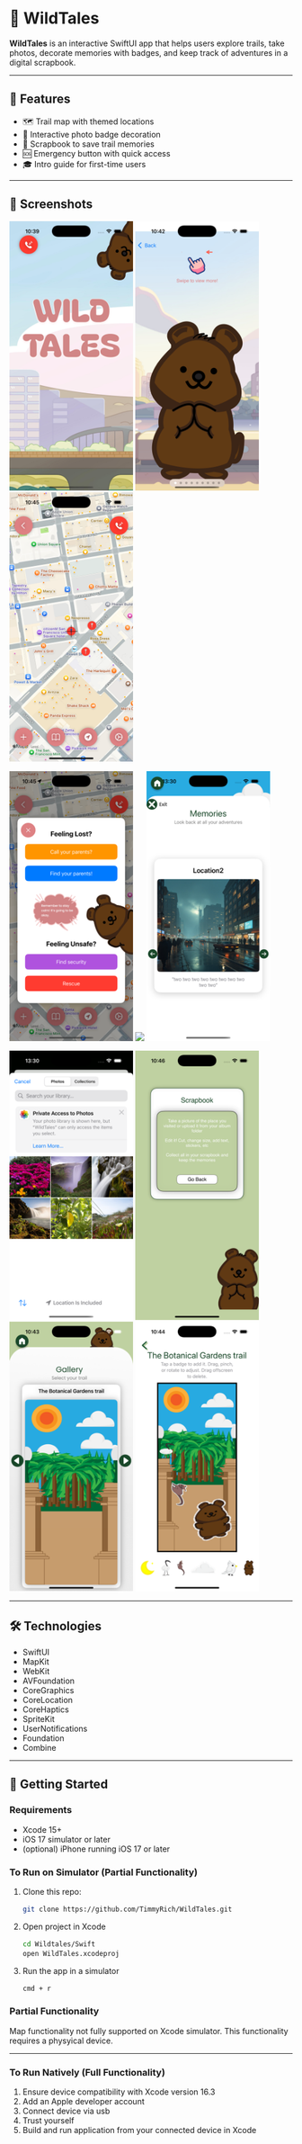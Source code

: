 # 🌿 WildTales

**WildTales** is an interactive SwiftUI app that helps users explore trails, take photos, decorate memories with badges, and keep track of adventures in a digital scrapbook.

---

## 🚀 Features

- 🗺️ Trail map with themed locations
- 📸 Interactive photo badge decoration
- 📖 Scrapbook to save trail memories
- 🆘 Emergency button with quick access
- 🎓 Intro guide for first-time users

---

## 📱 Screenshots

<p float="left">
  <img src="screenshots/home.png" width="220" />
  <img src="screenshots/intro.png" width="220" />
  <img src="screenshots/map.png" width="220" />
</p>

<p float="left">
  <img src="screenshots/emergency.png" width="220" />
  <img src="screenshots/scrapbook.png.png" width="220" />
  <img src="screenshots/image gallery.png" width="220" />
</p>

<p float="left">
  <img src="screenshots/photopicker.png" width="220" />
  <img src="screenshots/scrapbookGuide.png" width="220" />
  <img src="screenshots/gallery.png" width="220" />
  <img src="screenshots/badgeDecorator.png" width="220" />
</p>



---

## 🛠️ Technologies

- SwiftUI
- MapKit
- WebKit
- AVFoundation 
- CoreGraphics 
- CoreLocation 
- CoreHaptics 
- SpriteKit
- UserNotifications
- Foundation
- Combine

---

## 🧭 Getting Started

### Requirements
- Xcode 15+
- iOS 17 simulator or later
- (optional) iPhone running iOS 17 or later

### To Run on Simulator (Partial Functionality)
1. Clone this repo:
   ```bash
   git clone https://github.com/TimmyRich/WildTales.git
2. Open project in Xcode
   ```bash
   cd Wildtales/Swift
   open WildTales.xcodeproj
3. Run the app in a simulator
   ```bash
   cmd + r

### Partial Functionality
Map functionality not fully supported on Xcode simulator. This functionality requires a physyical device.

---

### To Run Natively (Full Functionality)
1. Ensure device compatibility with Xcode version 16.3
2. Add an Apple developer account
3. Connect device via usb
4. Trust yourself
5. Build and run application from your connected device in Xcode
